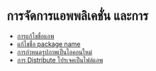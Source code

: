 
# การจัดการแอพพลิเคชั่น และการ

- [การแก้ไขชื่อแอพ](edit-app-name.md)
- [แก้ไขชื่อ package name](edit-package-name.md)
- [การกำหนดรูปภาพเป็นไอคอนใหม่](set-app-icon.md)
- [การ Distribute โปรเจคเป็นไฟล์แอพ](build-apk.md)
